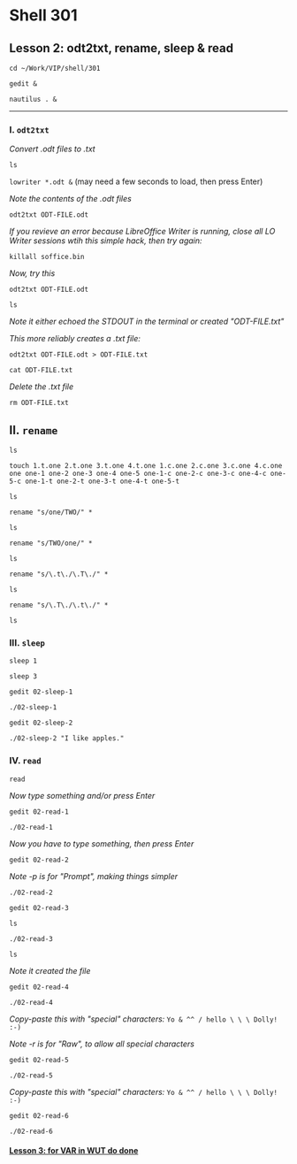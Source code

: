 # Shell 301
## Lesson 2: odt2txt, rename, sleep & read

`cd ~/Work/VIP/shell/301`

`gedit &`

`nautilus . &`

___

### I. `odt2txt`

*Convert .odt files to .txt*

`ls`

`lowriter *.odt &` (may need a few seconds to load, then press Enter)

*Note the contents of the .odt files*

`odt2txt ODT-FILE.odt`

*If you revieve an error because LibreOffice Writer is running, close all LO Writer sessions wtih this simple hack, then try again:*

`killall soffice.bin`

*Now, try this*

`odt2txt ODT-FILE.odt`

`ls`

*Note it either echoed the STDOUT in the terminal or created "ODT-FILE.txt"*

*This more reliably creates a .txt file:*

`odt2txt ODT-FILE.odt > ODT-FILE.txt`

`cat ODT-FILE.txt`

*Delete the .txt file*

`rm ODT-FILE.txt`

## II. `rename`

`ls`

`touch 1.t.one 2.t.one 3.t.one 4.t.one 1.c.one 2.c.one 3.c.one 4.c.one one one-1 one-2 one-3 one-4 one-5 one-1-c one-2-c one-3-c one-4-c one-5-c one-1-t one-2-t one-3-t one-4-t one-5-t`

`ls`

`rename "s/one/TWO/" *`

`ls`

`rename "s/TWO/one/" *`

`ls`

`rename "s/\.t\./\.T\./" *`

`ls`

`rename "s/\.T\./\.t\./" *`

`ls`

### III. `sleep`

`sleep 1`

`sleep 3`

`gedit 02-sleep-1`

`./02-sleep-1`

`gedit 02-sleep-2`

`./02-sleep-2 "I like apples."`

### IV. `read`

`read`

*Now type something and/or press Enter*

`gedit 02-read-1`

`./02-read-1`

*Now you have to type something, then press Enter*

`gedit 02-read-2`

*Note -p is for "Prompt", making things simpler*

`./02-read-2`

`gedit 02-read-3`

`ls`

`./02-read-3`

`ls`

*Note it created the file*

`gedit 02-read-4`

`./02-read-4`

*Copy-paste this with "special" characters:* `Yo & ^^ / hello \ \ \ Dolly! :-)`

*Note -r is for "Raw", to allow all special characters*

`gedit 02-read-5`

`./02-read-5`

*Copy-paste this with "special" characters:* `Yo & ^^ / hello \ \ \ Dolly! :-)`

`gedit 02-read-6`

`./02-read-6`

#### [Lesson 3: for VAR in WUT do done](https://github.com/inkVerb/vip/blob/master/301-shell/Lesson-03.md)
